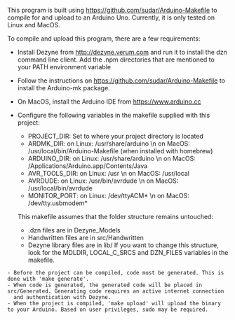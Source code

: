 This program is built using https://github.com/sudar/Arduino-Makefile to compile for and upload to an Arduino Uno.
Currently, it is only tested on Linux and MacOS.

To compile and upload this program, there are a few requirements:
   - Install Dezyne from http://dezyne.verum.com and run it to install the dzn command line client.
     Add the .npm directories that are mentioned to your PATH environment variable
   - Follow the instructions on https://github.com/sudar/Arduino-Makefile to install the Arduino-mk package.
   - On MacOS, install the Arduino IDE from https://www.arduino.cc
   - Configure the following variables in the makefile supplied with this project:
      - PROJECT_DIR: Set to where your project directory is located
      - ARDMK_DIR: on Linux: /usr/share/arduino \n
                   on MacOS: /usr/local/bin/Arduino-Makefile (when installed with homebrew)
      - ARDUINO_DIR: on Linux: /usr/share/arduino \n
                     on MacOS: /Applications/Arduino.app/Contents/Java
      - AVR_TOOLS_DIR: on Linux: /usr \n
                       on MacOS: /usr/local
      - AVRDUDE: on Linux: /usr/bin/avrdude \n
                 on MacOS: /usr/local/bin/avrdude
      - MONITOR_PORT: on Linux: /dev/ttyACM* \n
                      on MacOS: /dev/tty.usbmodem*

      This makefile assumes that the folder structure remains untouched:
      - .dzn files are in Dezyne_Models
      - Handwritten files are in src/Handwritten
      - Dezyne library files are in lib/
      If you want to change this structure, look for the MDLDIR, LOCAL_C_SRCS and DZN_FILES variables in the makefile.

    - Before the project can be compiled, code must be generated. This is done with 'make generate'.
    - When code is generated, the generated code will be placed in src/Generated. Generating code requires an active internet connection
      and authentication with Dezyne.
    - When the project is compiled, 'make upload' will upload the binary to your Arduino. Based on user privileges, sudo may be required.
